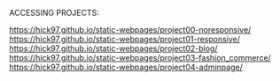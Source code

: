 ACCESSING PROJECTS:

<a href= "https://hick97.github.io/static-webpages/project00-noresponsive/">https://hick97.github.io/static-webpages/project00-noresponsive/</a><br>
<a href= "https://hick97.github.io/static-webpages/project01-responsive/">https://hick97.github.io/static-webpages/project01-responsive/</a><br>
<a href= "https://hick97.github.io/static-webpages/project02-blog/">https://hick97.github.io/static-webpages/project02-blog/</a><br>
<a href= "https://hick97.github.io/static-webpages/project03-fashion_commerce/">https://hick97.github.io/static-webpages/project03-fashion_commerce/</a><br>
<a href= "https://hick97.github.io/static-webpages/project04-adminpage/">https://hick97.github.io/static-webpages/project04-adminpage/</a><br>


